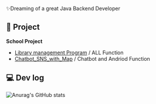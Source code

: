 ✨Dreaming of a great Java Backend Developer
## 📝 Project
**School Project**
- [Library management Program](https://github.com/jangwon3828/University/tree/main/%EB%8F%84%EC%84%9C%EA%B4%80%EB%A6%AC) / ALL Function
- [Chatbot_SNS_with_Map]( https://github.com/WooJinDeve/BIT_Project--Chatbot_SNS_with_Map) / Chatbot and Andriod Function

 
## 💻 Dev log</br>
 ![Anurag's GitHub stats](https://github-readme-stats.vercel.app/api?username=jangwon3828&show_icons=true&theme=cobalt)

